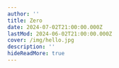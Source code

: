 ```yaml
---
author: ''
title: Zero
date: 2024-07-02T21:00:00.000Z
lastMod: 2024-06-02T21:00:00.000Z
cover: /img/hello.jpg
description: ''
hideReadMore: true
---
```


